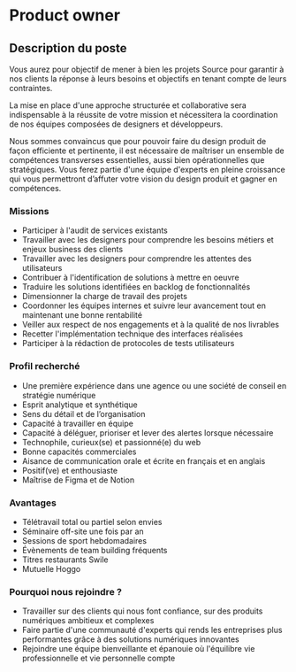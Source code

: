 # Product owner

## Description du poste

Vous aurez pour objectif de mener à bien les projets Source pour garantir à nos clients la réponse à leurs besoins et objectifs en tenant compte de leurs contraintes.

La mise en place d'une approche structurée et collaborative sera indispensable à la réussite de votre mission et nécessitera la coordination de nos équipes composées de designers et développeurs.

Nous sommes convaincus que pour pouvoir faire du design produit de façon efficiente et pertinente, il est nécessaire de maîtriser un ensemble de compétences transverses essentielles, aussi bien opérationnelles que stratégiques. Vous ferez partie d'une équipe d'experts en pleine croissance qui vous permettront d’affuter votre vision du design produit et gagner en compétences.

### Missions

- Participer à l'audit de services existants
- Travailler avec les designers pour comprendre les besoins métiers et enjeux business des clients
- Travailler avec les designers pour comprendre les attentes des utilisateurs
- Contribuer à l'identification de solutions à mettre en oeuvre
- Traduire les solutions identifiées en backlog de fonctionnalités
- Dimensionner la charge de travail des projets
- Coordonner les équipes internes et suivre leur avancement tout en maintenant une bonne rentabilité
- Veiller aux respect de nos engagements et à la qualité de nos livrables
- Recetter l'implémentation technique des interfaces réalisées
- Participer à la rédaction de protocoles de tests utilisateurs

### Profil recherché

- Une première expérience dans une agence ou une société de conseil en stratégie numérique
- Esprit analytique et synthétique
- Sens du détail et de l’organisation
- Capacité à travailler en équipe
- Capacité à déléguer, prioriser et lever des alertes lorsque nécessaire
- Technophile, curieux(se) et passionné(e) du web
- Bonne capacités commerciales
- Aisance de communication orale et écrite en français et en anglais
- Positif(ve) et enthousiaste
- Maîtrise de Figma et de Notion

### Avantages

- Télétravail total ou partiel selon envies
- Séminaire off-site une fois par an
- Sessions de sport hebdomadaires
- Évènements de team building fréquents
- Titres restaurants Swile
- Mutuelle Hoggo

### Pourquoi nous rejoindre ?

- Travailler sur des clients qui nous font confiance, sur des produits numériques ambitieux et complexes
- Faire partie d'une communauté d'experts qui rends les entreprises plus performantes grâce à des solutions numériques innovantes
- Rejoindre une équipe bienveillante et épanouie où l'équilibre vie professionnelle et vie personnelle compte

